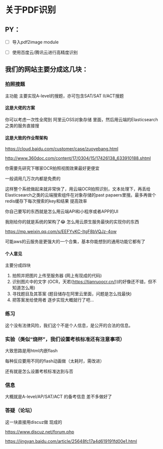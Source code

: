 # 关于PDF识别

## PY：

- [ ] 导入pdf2image module
- [ ] 使用百度云/腾讯云进行高精度识别



## 我们的网站主要分成这几块：

### 拍照搜题

主功能 主要实现A-level的搜题，亦可包含SAT/SAT II/ACT搜题

#### 这是大佬的方案

你可以考虑一次性全爬到 阿里云OSS对象存储 里面，然后用云端的Elasticsearch之类的服务直接搜

#### 这是大致的作业帮架构

https://cloud.baidu.com/customer/case/zuoyebang.html

http://www.360doc.com/content/17/0304/15/17426138_633910188.shtml

你需要先研究下哪家OCR拍照视图效果最好更便宜

一般调用几万次内都是免费的

这样整个系统做起来就非常快了，用云端OCR拍照识别，文本处理下，再丢给Elasticsearch之类的云端搜索组件在对象存储的past papaers里搜。最多再做个redis缓存下每次搜索的key和结果 提高效率

你自己要写的东西就是怎么用云端API和小程序或者APP的UI

我刚给你的就是系统的架构了😂 怎么用云原生服务最快的实现你的东西

https://mp.weixin.qq.com/s/EEFYvKC-ItgF8bVQJz-4ow

可能aws的云服务是更强大的一个合集，基本你能想到的通用功能它都有了

#### 个人意见

主要分成四块

1. 拍照并把图片上传至服务器 (网上有现成的代码)
2. 识别图片中的文字 (OCR，天若(https://tianruoocr.cn/))的好像还不错，但不知道怎么用)
3. 寻找题目及其答案 (题目储存在阿里云里面，问题是怎么找最快)
4. 把答案发给使用者
   逐步实现大概就行了吧...

### 练习

这个没有法律风险，我们这个不是个人信息，是公开的合法的信息。

### 实验（类似“烧杯”，我们设置考核标准还有注意事项）

大致思路是用html内嵌flash

每种反应要用不同的flash动画做（太耗时，需改进）

还有就是怎么设置考核标准达到与否

### 信息

大概就是A-level/AP/SAT/ACT 的备考信息 差不多做好了

### 答疑（论坛）

这一块直接用discuz做 现成的

https://www.discuz.net/forum.php

https://jingyan.baidu.com/article/25648fc17a4d619191fd00e1.html
